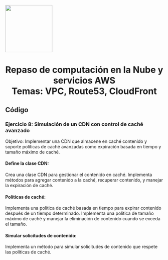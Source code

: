 <p align="left">
  <img src="https://semanadelcannabis.cayetano.edu.pe/assets/img/logo-upch.png" width="150">
  <h1 align="center">Repaso de computación en la Nube y servicios AWS<br>Temas: VPC, Route53, CloudFront</h1>
</p>

## Código
### Ejercicio 8: Simulación de un CDN con control de caché avanzado

Objetivo: Implementar una CDN que almacene en caché contenido y soporte políticas de caché avanzadas como expiración basada en tiempo y tamaño máximo de caché.

#### Define la clase CDN:
Crea una clase CDN para gestionar el contenido en caché.
Implementa métodos para agregar contenido a la caché, recuperar contenido, y manejar la expiración de caché.

#### Políticas de caché:
Implementa una política de caché basada en tiempo para expirar contenido después de un tiempo determinado.
Implementa una política de tamaño máximo de caché y manejar la eliminación de contenido cuando se exceda el tamaño.

#### Simular solicitudes de contenido:
Implementa un método para simular solicitudes de contenido que respete las políticas de caché.
